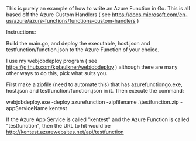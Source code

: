 This is purely an example of how to write an Azure Function in Go.
This is all based off the Azure Custom Handlers ( see https://docs.microsoft.com/en-us/azure/azure-functions/functions-custom-handlers )

Instructions:

Build the main.go, and deploy the executable, host.json and testfunction/function.json to the Azure Function of your choice.

I use my webjobdeploy program ( see https://github.com/kpfaulkner/webjobdeploy ) although there are many other ways to do this, pick what suits you.

First make a zipfile (need to automate this) that has azurefunctiongo.exe, host.json and testfunction/function.json in it.
Then execute the command:

  webjobdeploy.exe -deploy azurefunction -zipfilename .\testfunction.zip -appServiceName kentest

If the Azure App Service is called "kentest" and the Azure Function is called "testfunction", then the URL to hit would be http://kentest.azurewebsites.net/api/testfunction



